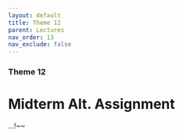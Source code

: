 ```yaml
---
layout: default
title: Theme 12
parent: Lectures
nav_order: 13
nav_exclude: false
---
```

### Theme 12
# Midterm Alt. Assignment
...!~~